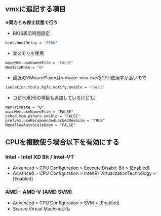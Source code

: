## vmxに追記する項目

**※両方とも停止状態で行う**

- BIOS表示時間設定

```sh
bios.bootDelay = "3000"
```

- 実メモリを使用

```sh
mainMem.useNamedFile = "FALSE"
MemTrimRate = "0"
```

- 最近のVMwarePlayerはvmware-vmx.exeのCPU使用率が高いので
```sh
isolation.tools.hgfs.notify.enable = "FALSE"
```

- コピペ用(他の項目も追加しているけども)
```text
MemTrimRate = "0"
mainMem.useNamedFile = "FALSE"
sched.mem.pshare.enable = "FALSE"
prefvmx.useRecommendedLockedMemSize = "TRUE"
MemAllowAutoScaleDown = "FALSE"
```

## CPUを複数使う場合以下を有効にする

### Intel - Intel XD Bit / Intel-VT
- Advanced > CPU Configuration >  Execute Disable Bit > [Enabled]   
- Advanced > CPU Configuration >  Intel(R) VirtualizationTechnology > [Enabled]

### AMD - AMD-V (AMD SVM)
- Advanced > CPU Configuration > SVM > [Enabled]
- Secure Virtual Machineかも
